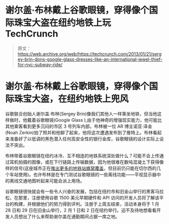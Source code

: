# 谢尔盖·布林戴上谷歌眼镜，穿得像个国际珠宝大盗在纽约地铁上玩 TechCrunch

> 原文：<https://web.archive.org/web/https://techcrunch.com/2013/01/21/sergey-brin-dons-google-glass-dresses-like-an-international-jewel-thief-for-nyc-subway-ride/>

# 谢尔盖·布林戴上谷歌眼镜，穿得像个国际珠宝大盗，在纽约地铁上兜风

谷歌联合创始人谢尔盖·布林(Sergey Brin)像我们其他人一样乘坐地铁，但当他这样做时，他戴着谷歌眼镜(Google Glass ),由于他神奇的增强现实能力，他可能比其他乘客看到更多沉闷的市区 3 号列车内部。布林被一位 AR 博主诺亚·泽金(Noah Zerkin)拍了照并和他聊了起来，他将这次遭遇发布到了推特上。布林看起来准备好了以低调的黑色潜入任何高安全性的银行金库，谷歌眼镜的设计实际上设法不突出。

布林带着谷歌眼镜在纽约冰冷、互不相连的地铁系统深处做什么？可能不会上传通过耳机拍摄的图像，或在下行链路上传输数据，因为他很难在数吨混凝土下获得像样的信号(这座城市正在[推出更多的地铁站蜂窝覆盖](https://web.archive.org/web/20221209094932/http://cityroom.blogs.nytimes.com/2012/11/19/cellphone-and-wireless-service-coming-to-more-subway-stations/)，但目前仍只能在切尔西的几个车站使用)。也许布林是在专门测试谷歌眼镜的一些离线功能——平视显示器中的离线交通地图听起来可能会派上用场。

谷歌眼镜很快就会有一些令人兴奋的发展，包括在纽约市和旧金山举行的黑客马拉松，在那里，注册使用谷歌 1500 美元早期硬件和 API 访问的开发人员将了解该平台的构建，并根据他们的努力得到评判。注册于上周五结束，活动本身将于 1 月 28 日和 29 日在旧金山举行，2 月 1 日和 2 日在纽约举行。迫不及待地想看看开发人员想出了什么来帮助谢尔盖在通勤期间占据一席之地。